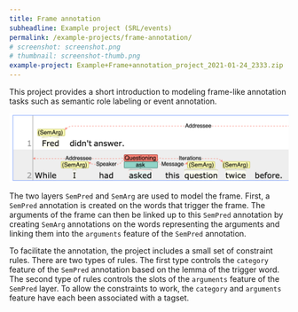 ```yaml
---
title: Frame annotation
subheadline: Example project (SRL/events)
permalink: /example-projects/frame-annotation/
# screenshot: screenshot.png
# thumbnail: screenshot-thumb.png
example-project: Example+Frame+annotation_project_2021-01-24_2333.zip
---
```


This project provides a short introduction to modeling frame-like annotation tasks such as 
semantic role labeling or event annotation.

![projects_settings](frame_annotation.png)

The two layers `SemPred` and `SemArg` are used to model the frame. First, a `SemPred` annotation is
created on the words that trigger the frame. The arguments of the frame can then be linked up to
this `SemPred` annotation by creating `SemArg` annotations on the words representing the arguments
and linking them into the `arguments` feature of the `SemPred` annotation.

To facilitate the annotation, the project includes a small set of constraint rules. There are two
types of rules. The first type controls the `category` feature of the `SemPred` annotation based
on the lemma of the trigger word. The second type of rules controls the slots of the `arguments`
feature of the `SemPred` layer. To allow the constraints to work, the `category` and `arguments`
feature have each been associated with a tagset.
